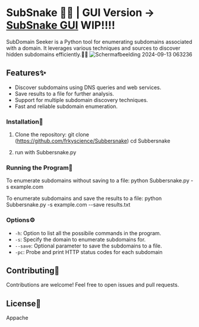 # SubSnake 🐍👀 | GUI Version -> [SubSnake GUI](https://github.com/frkyscience/SubSnakeGUI)  WIP!!!!


SubDomain Seeker is a Python tool for enumerating subdomains associated with a domain. It leverages various techniques and sources to discover hidden subdomains efficiently.🕵️‍♂️
![Schermafbeelding 2024-09-13 063236](https://github.com/user-attachments/assets/6b641eab-850e-4280-8a8f-b364b42b3c7a)

## Features✨

- Discover subdomains using DNS queries and web services.
- Save results to a file for further analysis.
- Support for multiple subdomain discovery techniques.
- Fast and reliable subdomain enumeration.


### Installation🔧

1. Clone the repository:
git clone (https://github.com/frkyscience/Subbersnake)
cd Subbersnake

2. run with Subbersnake.py 


### Running the Program🏃

To enumerate subdomains without saving to a file:
python Subbersnake.py -s example.com



To enumerate subdomains and save the results to a file:
python Subbersnake.py -s example.com --save results.txt


### Options⚙️
- `-h`: Option to list all the possibile commands in the program.
- `-s`: Specify the domain to enumerate subdomains for.
- `--save`: Optional parameter to save the subdomains to a file.
-  `-pc`: Probe and print HTTP status codes for each subdomain

## Contributing🤝

Contributions are welcome! Feel free to open issues and pull requests.

## License📜

Appache 
